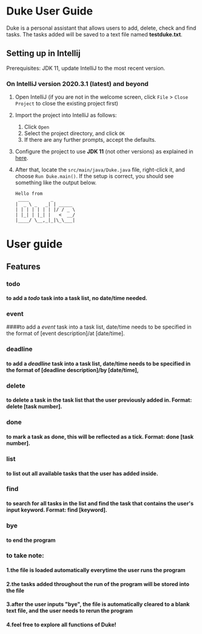 # Duke User Guide

Duke is a personal assistant that allows users to add, delete, check and find tasks. The tasks added will be saved to a text file named **testduke.txt**. 

## Setting up in Intellij

Prerequisites: JDK 11, update IntelliJ to the most recent version.

### On IntelliJ version 2020.3.1 (latest) and beyond

1. Open IntelliJ (if you are not in the welcome screen, click `File` > `Close Project` to close the existing project first)
1. Import the project into IntelliJ as follows:
   1. Click `Open`
   1. Select the project directory, and click `OK`
   1. If there are any further prompts, accept the defaults.
1. Configure the project to use **JDK 11** (not other versions) as explained in [here](https://www.jetbrains.com/help/idea/sdk.html#set-up-jdk).
1. After that, locate the `src/main/java/Duke.java` file, right-click it, and choose `Run Duke.main()`. If the setup is correct, you should see something like the output below.

   ```
   Hello from
    ____        _        
   |  _ \ _   _| | _____ 
   | | | | | | | |/ / _ \
   | |_| | |_| |   <  __/
   |____/ \__,_|_|\_\___|
   ```
# User guide
## Features
### **todo** 
#### to add a *todo* task into a task list, no date/time needed.
### **event** 
####to add a *event* task into a task list, date/time needs to be specified in the format of [event description]/at [date/time].
### **deadline** 
#### to add a *deadline* task into a task list, date/time needs to be specified in the format of [deadline description]/by [date/time],
### **delete** 
#### to delete a task in the task list that the user previously added in. Format: delete [task number].
### **done** 
#### to mark a task as done, this will be reflected as a tick. Format: done [task number].
### **list**
#### to list out all available tasks that the user has added inside.
### **find**
#### to search for all tasks in the list and find the task that contains the user's input keyword. Format: find [keyword].
### **bye**
#### to end the program 
### to take note: 
#### 1.the file is loaded automatically everytime the user runs the program
#### 2.the tasks added throughout the run of the program will be stored into the file 
#### 3.after the user inputs "bye", the file is automatically cleared to a blank text file, and the user needs to rerun the program
#### 4.feel free to explore all functions of Duke! 

